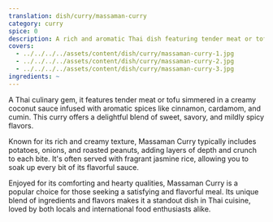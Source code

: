 ```yaml
---
translation: dish/curry/massaman-curry
category: curry
spice: 0
description: A rich and aromatic Thai dish featuring tender meat or tofu in a creamy coconut-based sauce with fragrant spices.
covers:
  - ../../../../assets/content/dish/curry/massaman-curry-1.jpg
  - ../../../../assets/content/dish/curry/massaman-curry-2.jpg
  - ../../../../assets/content/dish/curry/massaman-curry-3.jpg
ingredients: ~
---
```


A Thai culinary gem, it features tender meat or tofu simmered in a creamy
coconut sauce infused with aromatic spices like cinnamon, cardamom, and cumin.
This curry offers a delightful blend of sweet, savory, and mildly spicy flavors.

Known for its rich and creamy texture, Massaman Curry typically includes
potatoes, onions, and roasted peanuts, adding layers of depth and crunch to each
bite. It's often served with fragrant jasmine rice, allowing you to soak up
every bit of its flavorful sauce.

Enjoyed for its comforting and hearty qualities, Massaman Curry is a popular
choice for those seeking a satisfying and flavorful meal. Its unique blend of
ingredients and flavors makes it a standout dish in Thai cuisine, loved by both
locals and international food enthusiasts alike.
